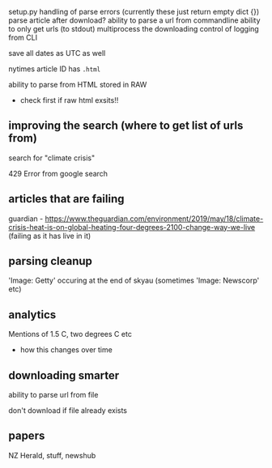 setup.py
handling of parse errors (currently these just return empty dict {})
parse article after download?
ability to parse a url from commandline
ability to only get urls (to stdout)
multiprocess the downloading
control of logging from CLI

save all dates as UTC as well

nytimes article ID has `.html`

ability to parse from HTML stored in RAW
- check first if raw html exsits!!

## improving the search (where to get list of urls from)

search for "climate crisis"

429 Error from google search


## articles that are failing

guardian - https://www.theguardian.com/environment/2019/may/18/climate-crisis-heat-is-on-global-heating-four-degrees-2100-change-way-we-live (failing as it has live in it)

## parsing cleanup

'Image: Getty' occuring at the end of skyau (sometimes 'Image: Newscorp' etc)

## analytics

Mentions of 1.5 C, two degrees C etc
- how this changes over time

## downloading smarter

ability to parse url from file

don't download if file already exists

## papers

NZ Herald, stuff, newshub
